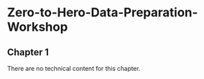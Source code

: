 # Zero-to-Hero-Data-Preparation-Workshop
## Chapter 1
There are no technical content for this chapter.